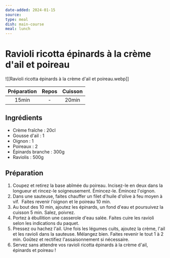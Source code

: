 ```yaml
---
date-added: 2024-01-15
source: 
type: meal
dish: main-course
meal: lunch
---
```


# Ravioli ricotta épinards à la crème d'ail et poireau

![[Ravioli ricotta épinards à la crème d'ail et poireau.webp]]

| Préparation | Repos | Cuisson |
|:-----------:|:-----:|:-------:|
|    15min    |   -   |  20min  |

## Ingrédients

- Crème fraîche : 20cl
- Gousse d'ail : 1
- Oignon : 1
- Poireaux : 2
- Épinards branche : 300g
- Raviolis : 500g

## Préparation

1. Coupez et retirez la base abîmée du poireau. Incisez-le en deux dans la longueur et rincez-le soigneusement. Émincez-le. Émincez l'oignon. 
2. Dans une sauteuse, faites chauffer un filet d'huile d'olive à feu moyen à vif.  Faites revenir l'oignon et le poireau 10 min.
3. Au bout des 10 min, ajoutez les épinards, un fond d'eau et poursuivez la cuisson 5 min. Salez, poivrez.
4. Portez à ébullition une casserole d'eau salée. Faites cuire les ravioli selon les indications du paquet.
5. Pressez ou hachez l'ail. Une fois les légumes cuits, ajoutez la crème, l'ail et les ravioli dans la sauteuse. Mélangez bien. Faites revenir le tout 1 à 2 min. Goûtez et rectifiez l'assaisonnement si nécessaire.
6. Servez sans attendre vos ravioli ricotta épinards à la crème d'ail, épinards et poireau !
